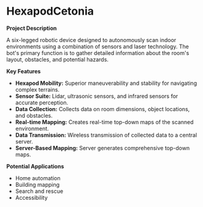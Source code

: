 # HexapodCetonia

**Project Description**

A six-legged robotic device designed to autonomously scan indoor environments using a combination of sensors and laser technology. The bot's primary function is to gather detailed information about the room's layout, obstacles, and potential hazards.

**Key Features**

* **Hexapod Mobility:** Superior maneuverability and stability for navigating complex terrains.
* **Sensor Suite:** Lidar, ultrasonic sensors, and infrared sensors for accurate perception.
* **Data Collection:** Collects data on room dimensions, object locations, and obstacles.
* **Real-time Mapping:** Creates real-time top-down maps of the scanned environment.
* **Data Transmission:** Wireless transmission of collected data to a central server.
* **Server-Based Mapping:** Server generates comprehensive top-down maps.

**Potential Applications**

* Home automation
* Building mapping
* Search and rescue
* Accessibility
